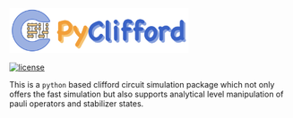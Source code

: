 <img src="/doc/logo.png" alt="Alt text" height="80" width="320">

[![license](https://img.shields.io/badge/license-New%20BSD-blue.svg)](https://opensource.org/licenses/BSD-3-Clause)  


This is a `python` based clifford circuit simulation package which not only offers the fast simulation but also supports analytical level manipulation of pauli operators and stabilizer states. 


